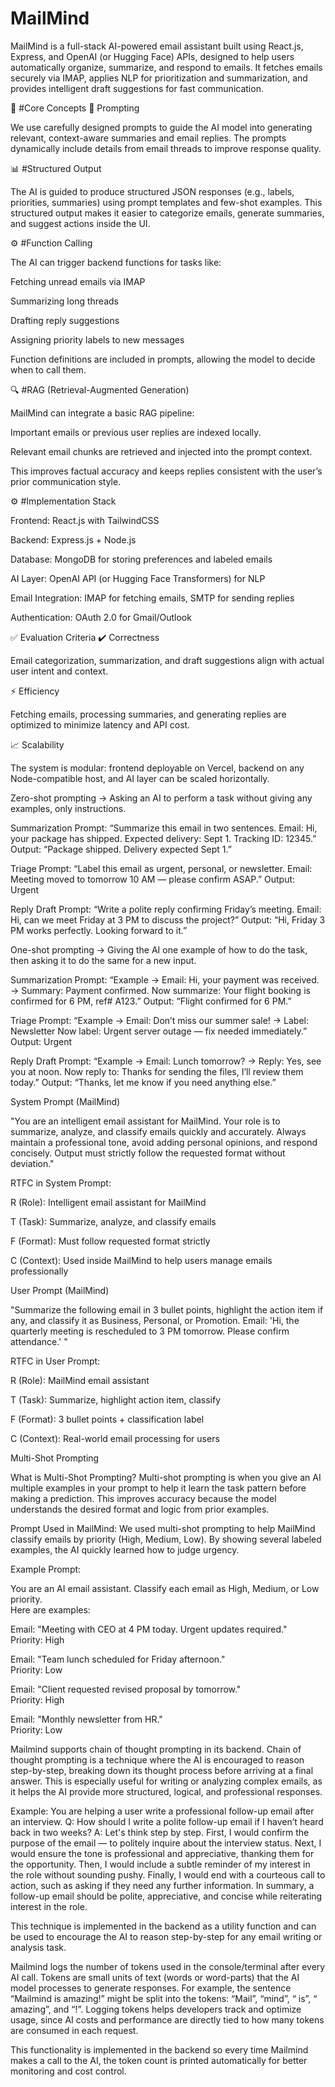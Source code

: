 # MailMind 

MailMind is a full-stack AI-powered email assistant built using React.js, Express, and OpenAI (or Hugging Face) APIs, designed to help users automatically organize, summarize, and respond to emails. It fetches emails securely via IMAP, applies NLP for prioritization and summarization, and provides intelligent draft suggestions for fast communication.

🔧 #Core Concepts
🧠 Prompting

We use carefully designed prompts to guide the AI model into generating relevant, context-aware summaries and email replies. The prompts dynamically include details from email threads to improve response quality.

📊 #Structured Output

The AI is guided to produce structured JSON responses (e.g., labels, priorities, summaries) using prompt templates and few-shot examples. This structured output makes it easier to categorize emails, generate summaries, and suggest actions inside the UI.

⚙️ #Function Calling

The AI can trigger backend functions for tasks like:

Fetching unread emails via IMAP

Summarizing long threads

Drafting reply suggestions

Assigning priority labels to new messages

Function definitions are included in prompts, allowing the model to decide when to call them.

🔍 #RAG (Retrieval-Augmented Generation)

MailMind can integrate a basic RAG pipeline:

Important emails or previous user replies are indexed locally.

Relevant email chunks are retrieved and injected into the prompt context.

This improves factual accuracy and keeps replies consistent with the user’s prior communication style.

⚙️ #Implementation Stack

Frontend: React.js with TailwindCSS

Backend: Express.js + Node.js

Database: MongoDB for storing preferences and labeled emails

AI Layer: OpenAI API (or Hugging Face Transformers) for NLP

Email Integration: IMAP for fetching emails, SMTP for sending replies

Authentication: OAuth 2.0 for Gmail/Outlook

✅ Evaluation Criteria
✔️ Correctness

Email categorization, summarization, and draft suggestions align with actual user intent and context.

⚡ Efficiency

Fetching emails, processing summaries, and generating replies are optimized to minimize latency and API cost.

📈 Scalability

The system is modular: frontend deployable on Vercel, backend on any Node-compatible host, and AI layer can be scaled horizontally.



Zero-shot prompting → Asking an AI to perform a task without giving any examples, only instructions.

Summarization Prompt:
“Summarize this email in two sentences. Email: Hi, your package has shipped. Expected delivery: Sept 1. Tracking ID: 12345.”
Output: “Package shipped. Delivery expected Sept 1.”

Triage Prompt:
“Label this email as urgent, personal, or newsletter. Email: Meeting moved to tomorrow 10 AM — please confirm ASAP.”
Output: Urgent

Reply Draft Prompt:
“Write a polite reply confirming Friday’s meeting. Email: Hi, can we meet Friday at 3 PM to discuss the project?”
Output: “Hi, Friday 3 PM works perfectly. Looking forward to it.”




One-shot prompting → Giving the AI one example of how to do the task, then asking it to do the same for a new input.

Summarization Prompt:
“Example → Email: Hi, your payment was received. → Summary: Payment confirmed.
Now summarize: Your flight booking is confirmed for 6 PM, ref# A123.”
Output: “Flight confirmed for 6 PM.”

Triage Prompt:
“Example → Email: Don’t miss our summer sale! → Label: Newsletter
Now label: Urgent server outage — fix needed immediately.”
Output: Urgent

Reply Draft Prompt:
“Example → Email: Lunch tomorrow? → Reply: Yes, see you at noon.
Now reply to: Thanks for sending the files, I’ll review them today.”
Output: “Thanks, let me know if you need anything else.”


System Prompt (MailMind)

"You are an intelligent email assistant for MailMind. Your role is to summarize, analyze, and classify emails quickly and accurately. Always maintain a professional tone, avoid adding personal opinions, and respond concisely. Output must strictly follow the requested format without deviation."

RTFC in System Prompt:

R (Role): Intelligent email assistant for MailMind

T (Task): Summarize, analyze, and classify emails

F (Format): Must follow requested format strictly

C (Context): Used inside MailMind to help users manage emails professionally

User Prompt (MailMind)

"Summarize the following email in 3 bullet points, highlight the action item if any, and classify it as Business, Personal, or Promotion. Email: 'Hi, the quarterly meeting is rescheduled to 3 PM tomorrow. Please confirm attendance.' "

RTFC in User Prompt:

R (Role): MailMind email assistant

T (Task): Summarize, highlight action item, classify

F (Format): 3 bullet points + classification label

C (Context): Real-world email processing for users



Multi-Shot Prompting

What is Multi-Shot Prompting?
Multi-shot prompting is when you give an AI multiple examples in your prompt to help it learn the task pattern before making a prediction. This improves accuracy because the model understands the desired format and logic from prior examples.

Prompt Used in MailMind:
We used multi-shot prompting to help MailMind classify emails by priority (High, Medium, Low). By showing several labeled examples, the AI quickly learned how to judge urgency.

Example Prompt:

You are an AI email assistant. Classify each email as High, Medium, or Low priority.  
Here are examples:

Email: "Meeting with CEO at 4 PM today. Urgent updates required."  
Priority: High

Email: "Team lunch scheduled for Friday afternoon."  
Priority: Low

Email: "Client requested revised proposal by tomorrow."  
Priority: High

Email: "Monthly newsletter from HR."  
Priority: Low


Mailmind supports chain of thought prompting in its backend. Chain of thought prompting is a technique where the AI is encouraged to reason step-by-step, breaking down its thought process before arriving at a final answer. This is especially useful for writing or analyzing complex emails, as it helps the AI provide more structured, logical, and professional responses.

Example:
You are helping a user write a professional follow-up email after an interview.
Q: How should I write a polite follow-up email if I haven’t heard back in two weeks?
A: Let's think step by step.
First, I would confirm the purpose of the email — to politely inquire about the interview status.
Next, I would ensure the tone is professional and appreciative, thanking them for the opportunity.
Then, I would include a subtle reminder of my interest in the role without sounding pushy.
Finally, I would end with a courteous call to action, such as asking if they need any further information.
In summary, a follow-up email should be polite, appreciative, and concise while reiterating interest in the role.

This technique is implemented in the backend as a utility function and can be used to encourage the AI to reason step-by-step for any email writing or analysis task.

Mailmind logs the number of tokens used in the console/terminal after every AI call.
Tokens are small units of text (words or word-parts) that the AI model processes to generate responses.
For example, the sentence “Mailmind is amazing!” might be split into the tokens: “Mail”, “mind”, “ is”, “ amazing”, and “!”.
Logging tokens helps developers track and optimize usage, since AI costs and performance are directly tied to how many tokens are consumed in each request.

This functionality is implemented in the backend so every time Mailmind makes a call to the AI, the token count is printed automatically for better monitoring and cost control.

